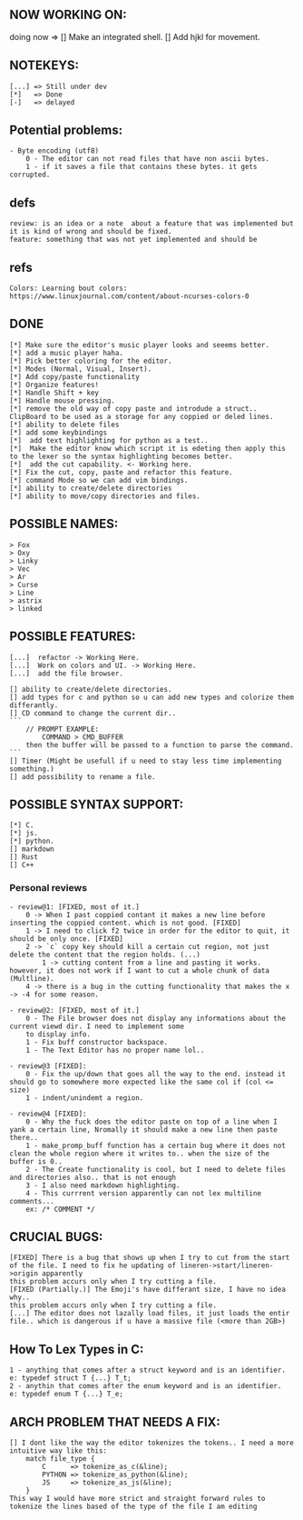 ## NOW WORKING ON:
doing now => 
    [] Make an integrated shell.
    [] Add hjkl for movement.
## NOTEKEYS:
    [...] => Still under dev
    [*]   => Done
    [-]   => delayed

## Potential problems:
    - Byte encoding (utf8)
        0 - The editor can not read files that have non ascii bytes.
        1 - if it saves a file that contains these bytes. it gets corrupted.
            
## defs
    review: is an idea or a note  about a feature that was implemented but it is kind of wrong and should be fixed.
    feature: something that was not yet implemented and should be

## refs
    Colors: Learning bout colors: https://www.linuxjournal.com/content/about-ncurses-colors-0
    
## DONE
    [*] Make sure the editor's music player looks and seeems better.
    [*] add a music player haha.
    [*] Pick better coloring for the editor.
    [*] Modes (Normal, Visual, Insert).
    [*] Add copy/paste functionality
    [*] Organize features!
    [*] Handle Shift + key
    [*] Handle mouse pressing.
    [*] remove the old way of copy paste and introdude a struct.. ClipBoard to be used as a storage for any coppied or deled lines.
    [*] ability to delete files
    [*] add some keybindings
    [*]  add text highlighting for python as a test..
    [*]  Make the editor know which script it is edeting then apply this to the lexer so the syntax highlighting becomes better.
    [*]  add the cut capability. <- Working here.
    [*] Fix the cut, copy, paste and refactor this feature.
    [*] command Mode so we can add vim bindings.
    [*] ability to create/delete directories
    [*] ability to move/copy directories and files.

## POSSIBLE NAMES:
    > Fox
    > Oxy
    > Linky
    > Vec
    > Ar
    > Curse
    > Line
    > astrix
    > linked

## POSSIBLE FEATURES:
    
    [...]  refactor -> Working Here.
    [...]  Work on colors and UI. -> Working Here.
    [...]  add the file browser.

    [] ability to create/delete directories.
    [] add types for c and python so u can add new types and colorize them differantly.    
    [] CD command to change the current dir..
    ```
        // PROMPT EXAMPLE:
            COMMAND > CMD_BUFFER
        then the buffer will be passed to a function to parse the command.
    ```
    [] Timer (Might be usefull if u need to stay less time implementing something.)
    [] add possibility to rename a file.

## POSSIBLE SYNTAX SUPPORT:
    [*] C.
    [*] js.
    [*] python.
    [] markdown
    [] Rust
    [] C++
 
### Personal reviews
    - review@1: [FIXED, most of it.]
        0 -> When I past coppied contant it makes a new line before inserting the coppied content. which is not good. [FIXED]
        1 -> I need to click f2 twice in order for the editor to quit, it should be only once. [FIXED]
        2 -> `c` copy key should kill a certain cut region, not just delete the content that the region holds. (...)
            1 -> cutting content from a line and pasting it works. however, it does not work if I want to cut a whole chunk of data (Multline).
        4 -> there is a bug in the cutting functionality that makes the x -> -4 for some reason.

    - review@2: [FIXED, most of it.]
        0 - The File browser does not display any informations about the current viewd dir. I need to implement some 
        to display info.
        1 - Fix buff constructor backspace.
        1 - The Text Editor has no proper name lol..
    
    - review@3 [FIXED]:
        0 - Fix the up/down that goes all the way to the end. instead it should go to somewhere more expected like the same col if (col <= size)
        1 - indent/unindemt a region.

    - review@4 [FIXED]:
        0 - Why the fuck does the editor paste on top of a line when I yank a certain line, Nromally it should make a new line then paste there..
        1 - make_promp_buff function has a certain bug where it does not clean the whole region where it writes to.. when the size of the buffer is 0..
        2 - The Create functionality is cool, but I need to delete files and directories also.. that is not enough
        3 - I also need markdown highlighting. 
        4 - This currrent version apparently can not lex multiline comments...
        ex: /* COMMENT */

## CRUCIAL BUGS:
    [FIXED] There is a bug that shows up when I try to cut from the start of the file. I need to fix he updating of lineren->start/lineren->origin apparently
    this problem accurs only when I try cutting a file.
    [FIXED (Partially.)] The Emoji's have differant size, I have no idea why..
    this problem accurs only when I try cutting a file.
    [...] The editor does not lazally load files, it just loads the entir file.. which is dangerous if u have a massive file (<more than 2GB>) 


## How To Lex Types in C:
    1 - anything that comes after a struct keyword and is an identifier.
    e: typedef struct T {...} T_t;
    2 - anythin that comes after the enum keyword and is an identifier.
    e: typedef enum T {...} T_e;

## ARCH PROBLEM THAT NEEDS A FIX:
    [] I dont like the way the editor tokenizes the tokens.. I need a more intuitive way like this:
        match file_type {
            C      => tokenize_as_c(&line);
            PYTHON => tokenize_as_python(&line);
            JS     => tokenize_as_js(&line);
        }
    This way I would have more strict and straight forward rules to tokenize the lines based of the type of the file I am editing
